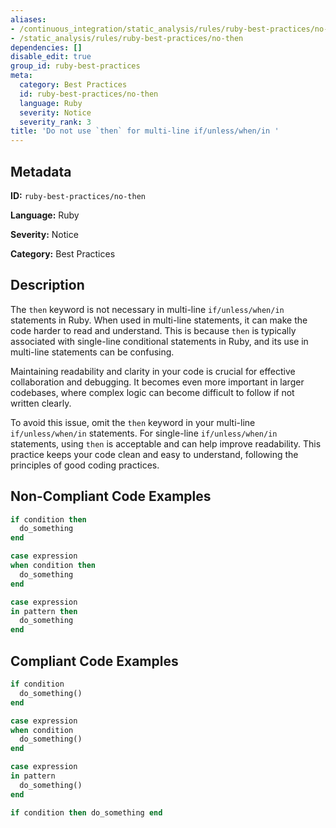 ```yaml
---
aliases:
- /continuous_integration/static_analysis/rules/ruby-best-practices/no-then
- /static_analysis/rules/ruby-best-practices/no-then
dependencies: []
disable_edit: true
group_id: ruby-best-practices
meta:
  category: Best Practices
  id: ruby-best-practices/no-then
  language: Ruby
  severity: Notice
  severity_rank: 3
title: 'Do not use `then` for multi-line if/unless/when/in '
---
```

<!--  SOURCED FROM https://github.com/DataDog/datadog-static-analyzer-rule-docs -->


## Metadata
**ID:** `ruby-best-practices/no-then`

**Language:** Ruby

**Severity:** Notice

**Category:** Best Practices

## Description
The `then` keyword is not necessary in multi-line `if/unless/when/in` statements in Ruby. When used in multi-line statements, it can make the code harder to read and understand. This is because `then` is typically associated with single-line conditional statements in Ruby, and its use in multi-line statements can be confusing.

Maintaining readability and clarity in your code is crucial for effective collaboration and debugging. It becomes even more important in larger codebases, where complex logic can become difficult to follow if not written clearly. 

To avoid this issue, omit the `then` keyword in your multi-line `if/unless/when/in` statements. For single-line `if/unless/when/in` statements, using `then` is acceptable and can help improve readability. This practice keeps your code clean and easy to understand, following the principles of good coding practices.

## Non-Compliant Code Examples
```ruby
if condition then
  do_something
end

case expression
when condition then
  do_something
end

case expression
in pattern then
  do_something
end

```

## Compliant Code Examples
```ruby
if condition
  do_something()
end

case expression
when condition
  do_something()
end

case expression
in pattern
  do_something()
end

if condition then do_something end

```
